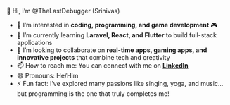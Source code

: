 👋 Hi, I’m @TheLastDebugger (Srinivas)

- 👀 I’m interested in **coding, programming, and game development** 🎮
- 🌱 I’m currently learning **Laravel, React, and Flutter** to build full-stack applications
- 💞️ I’m looking to collaborate on **real-time apps, gaming apps, and innovative projects** that combine tech and creativity
- 📫 How to reach me: You can connect with me on **[LinkedIn](www.linkedin.com/in/srinivas-saravanan-808779290)**
- 😄 Pronouns: He/Him
- ⚡ Fun fact: I’ve explored many passions like singing, yoga, and music... but programming is the one that truly completes me!

<!---
TheLastDebugger/TheLastDebugger is a ✨ special ✨ repository because its `README.md` (this file) appears on your GitHub profile.
You can click the Preview link to take a look at your changes.
--->
